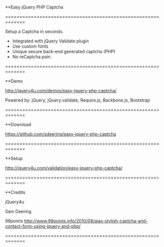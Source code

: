 

**Easy jQuery PHP Captcha

=============================================================

Setup a Captcha in seconds.

- Integrated with jQuery Validate plugin
- Use custom fonts
- Unique secure back-end generated captcha (PHP)
- No reCaptcha pain.

=============================================================

**Demo

http://jquery4u.com/demos/easy-jquery-php-captcha/

Powered by: jQuery, jQuery.validate, Require.js, Backbone.js, Bootstrap

=============================================================

**Download

https://github.com/sdeering/easy-jquery-php-captcha

=============================================================

**Setup

http://jquery4u.com/validation/easy-jquery-php-captcha/

=============================================================

**Credits

jQuery4u

Sam Deering

99points
http://www.99points.info/2010/08/ajax-stylish-captcha-and-contact-form-using-jquery-and-php/

=============================================================